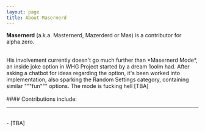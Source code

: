 ```yaml
---
layout: page
title: About Masernerd
---
```


**Masernerd** (a.k.a. Masternerd, Mazerderd or Mas) is a contributor for alpha.zero.   

<br>
His involvement currently doesn't go much further than *Masernerd Mode*, an inside joke option in WHG Project started by a dream 1oolm had. After asking a chatbot for ideas regarding the option, it's been worked into implementation, also sparking the Random Settings category, containing similar """fun""" options.
The mode is fucking hell [TBA]
<br>
<br>
#### Contributions include:  
<div id="line"><hr /></div><br>
- [TBA]